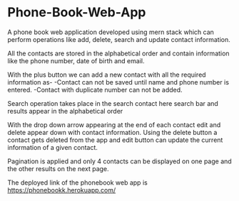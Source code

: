 # Phone-Book-Web-App

A phone book web application developed using mern stack which can perform operations like add, delete, search and update contact information.

All the contacts are stored in the alphabetical order and contain information like the phone number, date of birth and email.

With the plus button we can add a new contact with all the required information as-
-Contact can not be saved until name and phone number is entered.
-Contact with duplicate number can not be added.

Search operation takes place in the search contact here search bar and results appear in the alphabetical order

With the drop down arrow appearing at the end of each contact edit and delete appear down with contact information.
Using the delete button a contact gets deleted from the app and edit button can update the current information of a given contact.

Pagination is applied and only 4 contacts can be displayed on one page and the other results on the next page.

The deployed link of the phonebook web app is https://phonebookk.herokuapp.com/
